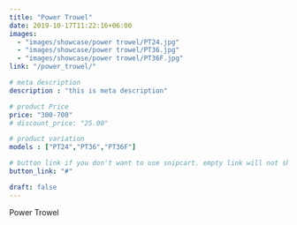 ```yaml
---
title: "Power Trowel"
date: 2019-10-17T11:22:16+06:00
images: 
  - "images/showcase/power trowel/PT24.jpg"
  - "images/showcase/power trowel/PT36.jpg"
  - "images/showcase/power trowel/PT36F.jpg"
link: "/power_trowel/"

# meta description
description : "this is meta description"

# product Price
price: "300-700"
# discount_price: "25.00"

# product variation
models : ["PT24","PT36","PT36F"]

# button link if you don't want to use snipcart. empty link will not show button
button_link: "#"

draft: false
---
```


Power Trowel
